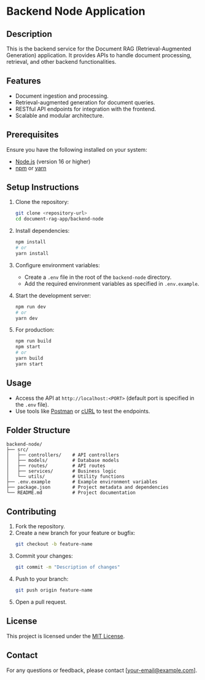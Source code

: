 # Backend Node Application

## Description

This is the backend service for the Document RAG (Retrieval-Augmented Generation) application. It provides APIs to handle document processing, retrieval, and other backend functionalities.

## Features

- Document ingestion and processing.
- Retrieval-augmented generation for document queries.
- RESTful API endpoints for integration with the frontend.
- Scalable and modular architecture.

## Prerequisites

Ensure you have the following installed on your system:

- [Node.js](https://nodejs.org/) (version 16 or higher)
- [npm](https://www.npmjs.com/) or [yarn](https://yarnpkg.com/)

## Setup Instructions

1. Clone the repository:
   ```bash
   git clone <repository-url>
   cd document-rag-app/backend-node
   ```

2. Install dependencies:
   ```bash
   npm install
   # or
   yarn install
   ```

3. Configure environment variables:
   - Create a `.env` file in the root of the `backend-node` directory.
   - Add the required environment variables as specified in `.env.example`.

4. Start the development server:
   ```bash
   npm run dev
   # or
   yarn dev
   ```

5. For production:
   ```bash
   npm run build
   npm start
   # or
   yarn build
   yarn start
   ```

## Usage

- Access the API at `http://localhost:<PORT>` (default port is specified in the `.env` file).
- Use tools like [Postman](https://www.postman.com/) or [cURL](https://curl.se/) to test the endpoints.

## Folder Structure

```
backend-node/
├── src/
│   ├── controllers/    # API controllers
│   ├── models/         # Database models
│   ├── routes/         # API routes
│   ├── services/       # Business logic
│   └── utils/          # Utility functions
├── .env.example        # Example environment variables
├── package.json        # Project metadata and dependencies
└── README.md           # Project documentation
```

## Contributing

1. Fork the repository.
2. Create a new branch for your feature or bugfix:
   ```bash
   git checkout -b feature-name
   ```
3. Commit your changes:
   ```bash
   git commit -m "Description of changes"
   ```
4. Push to your branch:
   ```bash
   git push origin feature-name
   ```
5. Open a pull request.

## License

This project is licensed under the [MIT License](LICENSE).

## Contact

For any questions or feedback, please contact [your-email@example.com].
